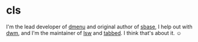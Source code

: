 cls
===

I'm the lead developer of [dmenu](http://tools.suckless.org/dmenu) and
original author of [sbase](http://core.suckless.org/sbase), I help out with [dwm](http://dwm.suckless.org), and I'm the maintainer of [lsw](http://tools.suckless.org/x/lsw) and [tabbed](http://tools.suckless.org/tabbed). I think that's about it. ☺
